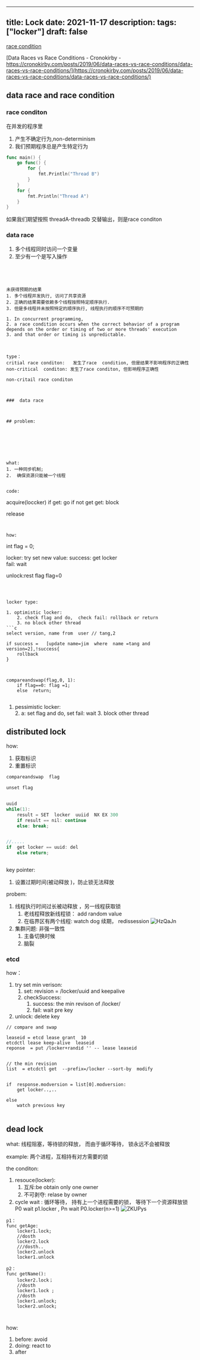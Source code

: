 
---
title: Lock
date: 2021-11-17
description:
tags: ["locker"]
draft: false
---


[  race condition](https://www.techtarget.com/searchstorage/definition/race-condition#:~:text=A%20race%20condition%20is%20an,sequence%20to%20be%20done%20correctly.)

[Data Races vs Race Conditions - Cronokirby - https://cronokirby.com/posts/2019/06/data-races-vs-race-conditions/data-races-vs-race-conditions/](https://cronokirby.com/posts/2019/06/data-races-vs-race-conditions/data-races-vs-race-conditions/)

##  data race and race condition

### race conditon 

在并发的程序里
1. 产生不确定行为,non-determinism
3. 我们预期程序总是产生特定行为

```go
func main() {
    go func() {
        for {
            fmt.Println("Thread B")
        }
    }
    for {
        fmt.Println("Thread A")
    }
}
```
如果我们期望按照  threadA-threadb 交替输出，则是race conditon 



### data race 
1. 多个线程同时访问一个变量
2. 至少有一个是写入操作










```




未获得预期的结果
1. 多个线程并发执行, 访问了共享资源
2. 正确的结果需要依赖多个线程按照特定顺序执行. 
3. 但是多线程并未按照特定的顺序执行, 线程执行的顺序不可预期的

1. In concurrent programming,
2. a race condition occurs when the correct behavior of a program depends on the order or timing of two or more threads' execution
3. and that order or timing is unpredictable.



type：
critial race conditon:   发生了race  condition, 但是结果不影响程序的正确性
non-critical  conditon: 发生了race conditon, 但影响程序正确性

non-critail race conditon 
```


```


###  data race



## problem:







what:
1. 一种同步机制; 
2.  确保资源只能被一个线程


code: 
```
acquire(loccker)
	if get: go
	if not get get: block 


release 


```


how:
```
int  flag = 0;

locker:
try set new value:
	success: get locker  
	fail: wait




unlock:rest flag
flag=0
```



locker type:

1. optimistic locker:   
	2. check flag and do,  check fail: rollback or return 
	3. no block other thread 
```c 
select version, name from  user // tang,2 

if success =   [update name=jim  where  name =tang and  version=2],!success{
	rollback
}



compareandswap(flag,0, 1):
	if flag==0: flag =1;
	else  return;


```
1. pessimistic  locker:   
	2.  a: set flag and do,  set fail:  wait
	3. block other thread 
	


## distributed  lock


how: 
1. 获取标识
2. 重置标识 
```c
compareandswap  flag

unset flag 
```


```c

uuid
while(1):
	result = SET  locker  uuiid  NX EX 300
	if result == nil: continue
	else: break;


//.....
if  get locker == uuid: del
	else return;
	 
```


key pointer:
1. 设置过期时间(被动释放 )，防止锁无法释放


probem:  
1. 线程执行时间过长被动释放 ，另一线程获取锁
	1. 老线程释放新线程锁： add random value 
	2. 在临界区有两个线程: watch dog 续期， redissession
![HzQaJn](https://raw.githubusercontent.com/atony2099/imgs/master/uPic/HzQaJn.jpg)
2. 集群问题:  非强一致性
	1. 主备切换时候
	2. 脑裂




### etcd  

how：
1. try set min verison:
	1.  set:   revision  = /locker/uuid and keepalive
	2.  checkSuccess:
		1.  success: the min revison of  /locker/
		2.  fail: wait pre  key
3. unlock:   delete  key 

```
// compare and swap 

leaseid = etcd lease grant  10
etcdctl lease keep-alive  leaseid
reponse  = put /locker+randid '' -- lease leaseid


// the min revision 
list  = etcdctl get  --prefix=/locker --sort-by  modify 


if  response.modversion = list[0].modversion:
	get locker..,..

else
	watch previous key 
	

```






## dead lock 

what:  线程阻塞，等待锁的释放， 而由于循环等待， 锁永远不会被释放  

example:
两个进程，互相持有对方需要的锁

the  conditon:
1. resouce(locker):
	1. 互斥:be obtain only one owner
	2. 不可剥夺:  relase by owner
3. cycle wait : 循环等待， 持有上一个进程需要的锁， 等待下一个资源释放锁 
		P0   wait p1.locker  , Pn wait P0.locker(n>=1)
		![ZKUPys](https://raw.githubusercontent.com/atony2099/imgs/master/uPic/ZKUPys.png)





```
p1：
func getAge:
	locker1.lock;
	//dosth
	locker2.lock  
	///dosth..
	locker2.unlock
	locker1.unlock

p2： 
func getName():
	locker2.lock；
	//dosth
	locker1.lock ;
	//dosth
	locker1.unlock;
	locker2.unlock;
	


```



how:
1. before:   avoid
2. doing:  react to 
3. after
















